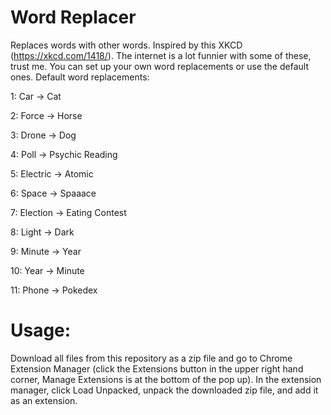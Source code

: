 # Word Replacer
Replaces words with other words. Inspired by this XKCD (https://xkcd.com/1418/).
The internet is a lot funnier with some of these, trust me.
You can set up your own word replacements or use the default ones.
Default word replacements:

1: Car -> Cat

2: Force -> Horse

3: Drone -> Dog

4: Poll -> Psychic Reading

5: Electric -> Atomic

6: Space -> Spaaace

7: Election -> Eating Contest

8: Light -> Dark

9: Minute -> Year

10: Year -> Minute

11: Phone -> Pokedex

# Usage:

Download all files from this repository as a zip file and go to Chrome Extension Manager (click the Extensions button in the upper right hand corner, Manage Extensions is at the bottom of the pop up). 
In the extension manager, click Load Unpacked, unpack the downloaded zip file, and add it as an extension. 
